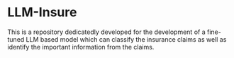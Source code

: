 # LLM-Insure
This is a repository dedicatedly developed for the development of a fine-tuned LLM based model which can classify the insurance claims as well as identify the important information from the claims.
